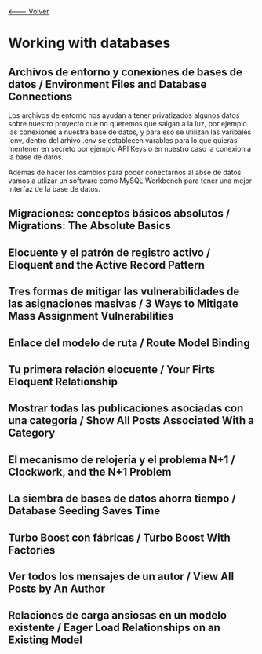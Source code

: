 [<--- Volver](/README.md)

# Working with databases

## Archivos de entorno y conexiones de bases de datos / Environment Files and Database Connections

Los archivos de entorno nos ayudan a tener privatizados algunos datos sobre nuestro proyecto que no queremos que salgan a la luz, por ejemplo las conexiones a nuestra base de datos, y para eso se utilizan las varibales .env, dentro del arhivo .env se establecen varables para lo que quieras mentener en secreto por ejemplo API Keys o en nuestro caso la conexion a la base de datos.

Ademas de hacer los cambios para poder conectarnos  al abse de datos vamos a utlizar un software como MySQL Workbench para tener una mejor interfaz de la base de datos.

## Migraciones: conceptos básicos absolutos / Migrations: The Absolute Basics

## Elocuente y el patrón de registro activo / Eloquent and the Active Record Pattern

## Tres formas de mitigar las vulnerabilidades de las asignaciones masivas / 3 Ways to Mitigate Mass Assignment Vulnerabilities

## Enlace del modelo de ruta / Route Model Binding

## Tu primera relación elocuente / Your Firts Eloquent Relationship

## Mostrar todas las publicaciones asociadas con una categoría / Show All Posts Associated With a Category

## El mecanismo de relojería y el problema N+1 / Clockwork, and the N+1 Problem

## La siembra de bases de datos ahorra tiempo / Database Seeding Saves Time

## Turbo Boost con fábricas / Turbo Boost With Factories

## Ver todos los mensajes de un autor / View All Posts by An Author

## Relaciones de carga ansiosas en un modelo existente / Eager Load Relationships on an Existing Model